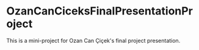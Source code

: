 # OzanCanCiceksFinalPresentationProject
This is a mini-project for Ozan Can Çiçek's final project presentation.
